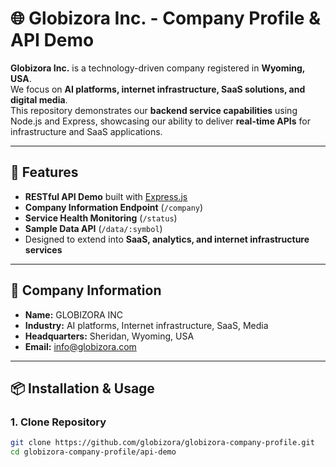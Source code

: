 # 🌐 Globizora Inc. - Company Profile & API Demo

**Globizora Inc.** is a technology-driven company registered in **Wyoming, USA**.  
We focus on **AI platforms, internet infrastructure, SaaS solutions, and digital media**.  
This repository demonstrates our **backend service capabilities** using Node.js and Express, showcasing our ability to deliver **real-time APIs** for infrastructure and SaaS applications.

---

## 🚀 Features

- **RESTful API Demo** built with [Express.js](https://expressjs.com/)  
- **Company Information Endpoint** (`/company`)  
- **Service Health Monitoring** (`/status`)  
- **Sample Data API** (`/data/:symbol`)  
- Designed to extend into **SaaS, analytics, and internet infrastructure services**  

---

## 🏢 Company Information

- **Name:** GLOBIZORA INC  
- **Industry:** AI platforms, Internet infrastructure, SaaS, Media  
- **Headquarters:** Sheridan, Wyoming, USA  
- **Email:** info@globizora.com  

---

## 📦 Installation & Usage

### 1. Clone Repository
```bash
git clone https://github.com/globizora/globizora-company-profile.git
cd globizora-company-profile/api-demo
